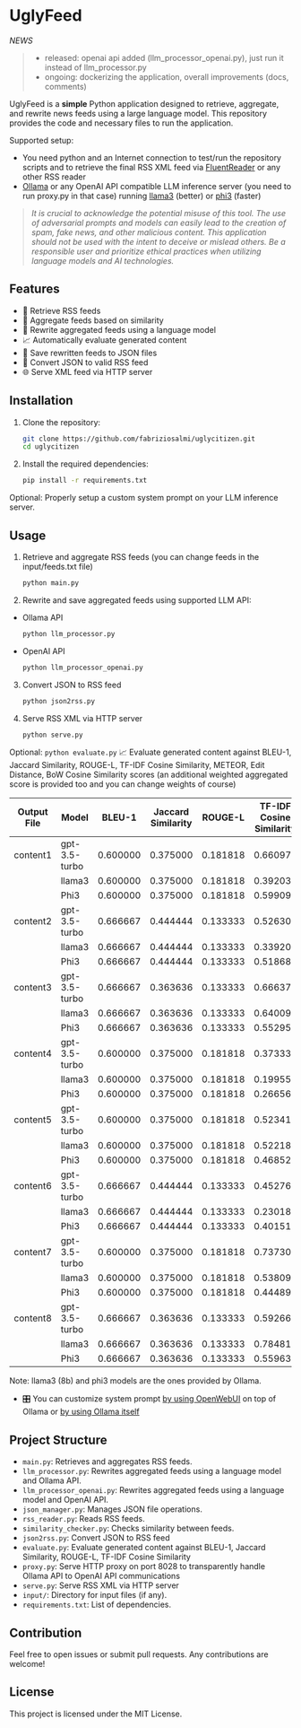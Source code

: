 # UglyFeed

_NEWS_
> - released: openai api added (llm_processor_openai.py), just run it instead of llm_processor.py
> - ongoing: dockerizing the application, overall improvements (docs, comments)

UglyFeed is a **simple** Python application designed to retrieve, aggregate, and rewrite news feeds using a large language model. This repository provides the code and necessary files to run the application.

Supported setup:

- You need python and an Internet connection to test/run the repository scripts and to retrieve the final RSS XML feed via [FluentReader](https://github.com/yang991178/fluent-reader) or any other RSS reader
- [Ollama](https://ollama.com/download) or any OpenAI API compatible LLM inference server (you need to run proxy.py in that case) running [llama3](https://ollama.com/library/llama3) (better) or [phi3](https://ollama.com/library/phi3) (faster)


> _It is crucial to acknowledge the potential misuse of this tool. The use of adversarial prompts and models can easily lead to the creation of spam, fake news, and other malicious content. This application should not be used with the intent to deceive or mislead others. Be a responsible user and prioritize ethical practices when utilizing language models and AI technologies._

## Features

- 📡 Retrieve RSS feeds
- 🧮 Aggregate feeds based on similarity
- 🤖 Rewrite aggregated feeds using a language model
- 📈 Automatically evaluate generated content
- 💾 Save rewritten feeds to JSON files
- 🔁 Convert JSON to valid RSS feed
- 🌐 Serve XML feed via HTTP server

## Installation

1. Clone the repository:
    ```sh
    git clone https://github.com/fabriziosalmi/uglycitizen.git
    cd uglycitizen
    ```

2. Install the required dependencies:
    ```sh
    pip install -r requirements.txt
    ```
Optional: 
Properly setup a custom system prompt on your LLM inference server.
   
## Usage

1. Retrieve and aggregate RSS feeds (you can change feeds in the input/feeds.txt file)
    ```sh
    python main.py
    ```
   
2. Rewrite and save aggregated feeds using supported LLM API:

 - Ollama API
    ```sh
    python llm_processor.py
    ```
 - OpenAI API
    ```sh
    python llm_processor_openai.py
    ```
    
3. Convert JSON to RSS feed
    ```sh
    python json2rss.py
    ```
    
4. Serve RSS XML via HTTP server
    ```sh
    python serve.py
    ```

Optional:
    ```
    python evaluate.py
    ```
📈 Evaluate generated content against BLEU-1, Jaccard Similarity, ROUGE-L, TF-IDF Cosine Similarity, METEOR, Edit Distance, BoW Cosine Similarity scores (an additional weighted aggregated score is provided too and you can change weights of course)


| Output File | Model | BLEU-1 | Jaccard Similarity | ROUGE-L | TF-IDF Cosine Similarity | METEOR | Edit Distance | BoW Cosine Similarity | Aggregated Score |
| --- | --- | --- | --- | --- | --- | --- | --- | --- | --- |
| content1 | gpt-3.5-turbo | 0.600000 | 0.375000 | 0.181818 | 0.660978 | 0.389535 | 0.545455 | 0.763283 | **0.374743** |
|          | llama3 | 0.600000 | 0.375000 | 0.181818 | 0.392030 | 0.303253 | 0.545455 | 0.503019 | 0.313194 |
|          | Phi3 | 0.600000 | 0.375000 | 0.181818 | 0.599097 | 0.337187 | 0.545455 | 0.707138 | 0.357706 |
| content2 | gpt-3.5-turbo | 0.666667 | 0.444444 | 0.133333 | 0.526300 | 0.374514 | 0.533333 | 0.618528 | **0.354601** |
|          | llama3 | 0.666667 | 0.444444 | 0.133333 | 0.339200 | 0.241708 | 0.533333 | 0.433891 | 0.304147 |
|          | Phi3 | 0.666667 | 0.444444 | 0.133333 | 0.518680 | 0.320975 | 0.533333 | 0.606571 | 0.347289 |
| content3 | gpt-3.5-turbo | 0.666667 | 0.363636 | 0.133333 | 0.666370 | 0.482562 | 0.533333 | 0.760096 | **0.383873** |
|          | llama3 | 0.666667 | 0.363636 | 0.133333 | 0.640099 | 0.436270 | 0.533333 | 0.719034 | 0.372510 |
|          | Phi3 | 0.666667 | 0.363636 | 0.133333 | 0.552954 | 0.363119 | 0.533333 | 0.658565 | 0.350433 |
| content4 | gpt-3.5-turbo | 0.600000 | 0.375000 | 0.181818 | 0.373337 | 0.310227 | 0.545455 | 0.521980 | **0.313918** |
|          | llama3 | 0.600000 | 0.375000 | 0.181818 | 0.199557 | 0.233573 | 0.545455 | 0.300208 | 0.266698 |
|          | Phi3 | 0.600000 | 0.375000 | 0.181818 | 0.266569 | 0.258863 | 0.545455 | 0.391706 | 0.285077 |
| content5 | gpt-3.5-turbo | 0.600000 | 0.375000 | 0.181818 | 0.523415 | 0.437073 | 0.545455 | 0.628784 | 0.352291 |
|          | llama3 | 0.600000 | 0.375000 | 0.181818 | 0.522185 | 0.480200 | 0.545455 | 0.623483 | **0.355950** |
|          | Phi3 | 0.600000 | 0.375000 | 0.181818 | 0.468521 | 0.457982 | 0.545455 | 0.570876 | 0.343102 |
| content6 | gpt-3.5-turbo | 0.666667 | 0.444444 | 0.133333 | 0.452761 | 0.254774 | 0.533333 | 0.606382 | **0.334058** |
|          | llama3 | 0.666667 | 0.444444 | 0.133333 | 0.230188 | 0.257172 | 0.533333 | 0.337770 | 0.285180 |
|          | Phi3 | 0.666667 | 0.444444 | 0.133333 | 0.401519 | 0.284667 | 0.533333 | 0.550536 | 0.326339 |
| content7 | gpt-3.5-turbo | 0.600000 | 0.375000 | 0.181818 | 0.737304 | 0.405061 | 0.545455 | 0.809709 | **0.388571** |
|          | llama3 | 0.600000 | 0.375000 | 0.181818 | 0.538091 | 0.292103 | 0.545455 | 0.646695 | 0.341053 |
|          | Phi3 | 0.600000 | 0.375000 | 0.181818 | 0.444893 | 0.290764 | 0.545455 | 0.558493 | 0.322779 |
| content8 | gpt-3.5-turbo | 0.666667 | 0.363636 | 0.133333 | 0.592662 | 0.306119 | 0.533333 | 0.701155 | 0.352963 |
|          | llama3 | 0.666667 | 0.363636 | 0.133333 | 0.784819 | 0.464478 | 0.533333 | 0.850826 | **0.402982** |
|          | Phi3 | 0.666667 | 0.363636 | 0.133333 | 0.559636 | 0.289311 | 0.533333 | 0.679572 | 0.345822 |

Note: llama3 (8b) and phi3 models are the ones provided by Ollama.

- 🎛️ You can customize system prompt [by using OpenWebUI](https://github.com/open-webui/open-webui) on top of Ollama or [by using Ollama itself](https://github.com/ollama/ollama/blob/main/docs/modelfile.md)
  
## Project Structure

- `main.py`: Retrieves and aggregates RSS feeds.
- `llm_processor.py`: Rewrites aggregated feeds using a language model and Ollama API.
- `llm_processor_openai.py`: Rewrites aggregated feeds using a language model and OpenAI API.
- `json_manager.py`: Manages JSON file operations.
- `rss_reader.py`: Reads RSS feeds.
- `similarity_checker.py`: Checks similarity between feeds.
- `json2rss.py`: Convert JSON to RSS feed
- `evaluate.py`: Evaluate generated content against BLEU-1, Jaccard Similarity, ROUGE-L, TF-IDF Cosine Similarity
- `proxy.py`: Serve HTTP proxy on port 8028 to transparently handle Ollama API to OpenAI API communications
- `serve.py`: Serve RSS XML via HTTP server
- `input/`: Directory for input files (if any).
- `requirements.txt`: List of dependencies.

## Contribution

Feel free to open issues or submit pull requests. Any contributions are welcome!

## License

This project is licensed under the MIT License.

